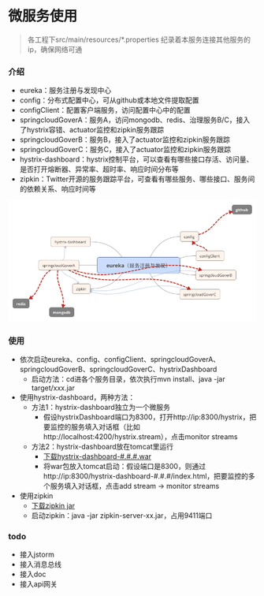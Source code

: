 # 微服务使用

> 各工程下src/main/resources/*.properties 纪录着本服务连接其他服务的ip，确保网络可通

### 介绍
* eureka：服务注册与发现中心
* config：分布式配置中心，可从github或本地文件提取配置
* configClient：配置客户端服务，访问配置中心中的配置
* springcloudGoverA：服务A，访问mongodb、redis、治理服务B/C，接入了hystrix容错、actuator监控和zipkin服务跟踪
* springcloudGoverB：服务B，接入了actuator监控和zipkin服务跟踪
* springcloudGoverC：服务C，接入了actuator监控和zipkin服务跟踪
* hystrix-dashboard：hystrix控制平台，可以查看有哪些接口存活、访问量、是否打开熔断器、异常率、超时率、响应时间分布等
* zipkin：Twitter开源的服务跟踪平台，可查看有哪些服务、哪些接口、服务间的依赖关系、响应时间等

![微服务框架图](https://github.com/HyperionTeam/microService/blob/master/%E5%BE%AE%E6%9C%8D%E5%8A%A1%E6%A1%86%E6%9E%B6%E5%9B%BE.png)


### 使用

* 依次启动eureka、config、configClient、springcloudGoverA、springcloudGoverB、springcloudGoverC、hystrixDashboard
	* 启动方法：cd进各个服务目录，依次执行mvn install、java -jar target/xxx.jar
* 使用hystrix-dashboard，两种方法：
	* 方法1：hystrix-dashboard独立为一个微服务
		* 假设hystrixDashboard端口为8300，打开http://ip:8300/hystrix，把要监控的服务填入对话框（比如http://localhost:4200/hystrix.stream），点击monitor streams
	* 方法2：hystrix-dashboard放在tomcat里运行
		* [下载hystrix-dashboard-#.#.#.war](http://search.maven.org/#browse%7C1045347652)
		* 将war包放入tomcat启动：假设端口是8300，则通过http://ip:8300/hystrix-dashboard-#.#.#/index.html，把要监控的多个服务填入对话框，点击add stream -> monitor streams
* 使用zipkin
	* [下载zipkin jar](https://search.maven.org/remote_content?g=io.zipkin.java&a=zipkin-server&v=LATEST&c=exec)
	* 启动zipkin：java -jar zipkin-server-xx.jar，占用9411端口

### todo
* 接入jstorm
* 接入消息总线
* 接入doc
* 接入api网关
